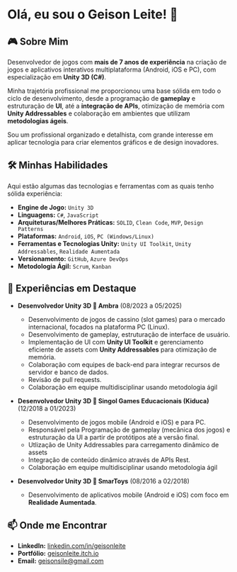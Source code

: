 

# Olá, eu sou o Geison Leite! 👋

## 🎮 Sobre Mim
Desenvolvedor de jogos com **mais de 7 anos de experiência** na criação de jogos e aplicativos interativos multiplataforma (Android, iOS e PC), com especialização em **Unity 3D (C#)**.

Minha trajetória profissional me proporcionou uma base sólida em todo o ciclo de desenvolvimento, desde a programação de **gameplay** e estruturação de **UI**, até a **integração de APIs**, otimização de memória com **Unity Addressables** e colaboração em ambientes que utilizam **metodologias ágeis**.

Sou um profissional organizado e detalhista, com grande interesse em aplicar tecnologia para criar elementos gráficos e de design inovadores.

## 🛠️ Minhas Habilidades

Aqui estão algumas das tecnologias e ferramentas com as quais tenho sólida experiência:

* **Engine de Jogo:** `Unity 3D`
* **Linguagens:** `C#`, `JavaScript`
* **Arquiteturas/Melhores Práticas:** `SOLID`, `Clean Code`, `MVP`, `Design Patterns`
* **Plataformas:** `Android`, `iOS`, `PC (Windows/Linux)`
* **Ferramentas e Tecnologias Unity:** `Unity UI Toolkit`, `Unity Addressables`, `Realidade Aumentada`
* **Versionamento:** `GitHub`, `Azure DevOps`
* **Metodologia Ágil:** `Scrum`, `Kanban` 

## 💼 Experiências em Destaque

* **Desenvolvedor Unity 3D 🏢 Ambra** (08/2023 a 05/2025)
    * Desenvolvimento de jogos de cassino (slot games) para o mercado internacional, focados na plataforma PC (Linux).
    * Desenvolvimento de gameplay, estruturação de interface de usuário.
    * Implementação de UI com **Unity UI Toolkit** e gerenciamento eficiente de assets com **Unity Addressables** para otimização de memória.
    * Colaboração com equipes de back-end para integrar recursos de servidor e banco de dados.
    * Revisão de pull requests.
    * Colaboração em equipe multidisciplinar usando metodologia ágil 

* **Desenvolvedor Unity 3D 🏢 Singol Games Educacionais (Kiduca)** (12/2018 a 01/2023)
    * Desenvolvimento de jogos mobile (Android e iOS) e para PC.
    * Responsável pela Programação de gameplay (mecânica dos jogos) e estruturação da UI a partir de protótipos até a versão final.
    * Utlização de Unity Addressables para carregamento dinâmico de assets
    * Integração de conteúdo dinâmico através de APIs Rest.
    * Colaboração em equipe multidisciplinar usando metodologia ágil 

* **Desenvolvedor Unity 3D 🏢 SmarToys** (08/2016 a 02/2018)
    * Desenvolvimento de aplicativos mobile (Android e iOS) com foco em **Realidade Aumentada**.

## 📫 Onde me Encontrar
* **LinkedIn:** [linkedin.com/in/geisonleite](https://linkedin.com/in/geisonleite)
* **Portfólio:** [geisonleite.itch.io](https://geisonleite.itch.io)
* **Email:** [geisonsile@gmail.com](mailto:geisonsile@gmail.com)
